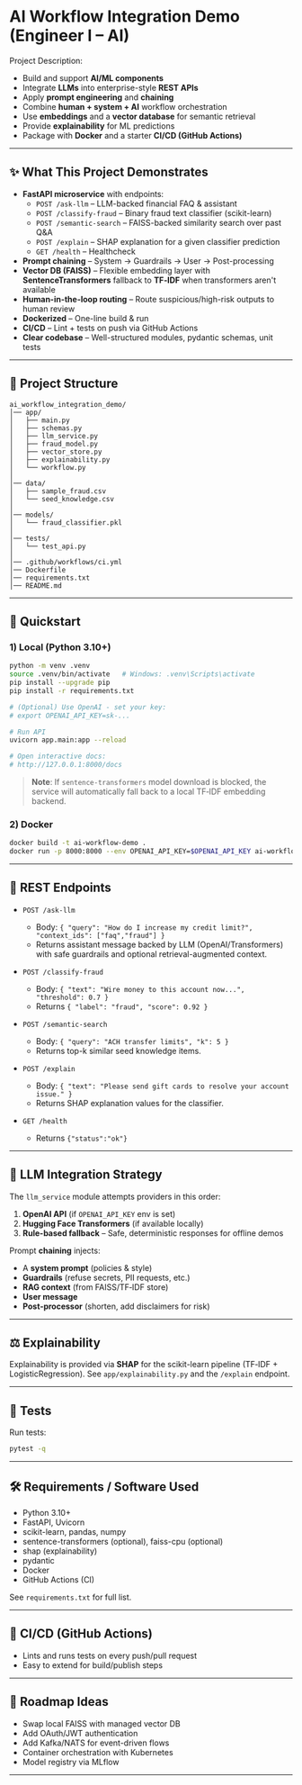 # AI Workflow Integration Demo (Engineer I – AI)

Project Description:
- Build and support **AI/ML components**
- Integrate **LLMs** into enterprise-style **REST APIs**
- Apply **prompt engineering** and **chaining**
- Combine **human + system + AI** workflow orchestration
- Use **embeddings** and a **vector database** for semantic retrieval
- Provide **explainability** for ML predictions
- Package with **Docker** and a starter **CI/CD (GitHub Actions)**



---

## ✨ What This Project Demonstrates

- **FastAPI microservice** with endpoints:
  - `POST /ask-llm` – LLM-backed financial FAQ & assistant
  - `POST /classify-fraud` – Binary fraud text classifier (scikit-learn)
  - `POST /semantic-search` – FAISS-backed similarity search over past Q&A
  - `POST /explain` – SHAP explanation for a given classifier prediction
  - `GET /health` – Healthcheck
- **Prompt chaining** – System → Guardrails → User → Post-processing
- **Vector DB (FAISS)** – Flexible embedding layer with **SentenceTransformers** fallback to **TF‑IDF** when transformers aren't available
- **Human-in-the-loop routing** – Route suspicious/high-risk outputs to human review
- **Dockerized** – One-line build & run
- **CI/CD** – Lint + tests on push via GitHub Actions
- **Clear codebase** – Well-structured modules, pydantic schemas, unit tests

---

## 🧱 Project Structure

```
ai_workflow_integration_demo/
│── app/
│   ├── main.py
│   ├── schemas.py
│   ├── llm_service.py
│   ├── fraud_model.py
│   ├── vector_store.py
│   ├── explainability.py
│   └── workflow.py
│
│── data/
│   ├── sample_fraud.csv
│   └── seed_knowledge.csv
│
│── models/
│   └── fraud_classifier.pkl
│
│── tests/
│   └── test_api.py
│
│── .github/workflows/ci.yml
│── Dockerfile
│── requirements.txt
│── README.md
```

---

## 🚀 Quickstart

### 1) Local (Python 3.10+)
```bash
python -m venv .venv
source .venv/bin/activate   # Windows: .venv\Scripts\activate
pip install --upgrade pip
pip install -r requirements.txt

# (Optional) Use OpenAI - set your key:
# export OPENAI_API_KEY=sk-...

# Run API
uvicorn app.main:app --reload

# Open interactive docs:
# http://127.0.0.1:8000/docs
```

> **Note**: If `sentence-transformers` model download is blocked, the service will automatically fall back to a local TF‑IDF embedding backend.

### 2) Docker
```bash
docker build -t ai-workflow-demo .
docker run -p 8000:8000 --env OPENAI_API_KEY=$OPENAI_API_KEY ai-workflow-demo
```

---

## 🔌 REST Endpoints

- `POST /ask-llm`
  - Body: `{ "query": "How do I increase my credit limit?", "context_ids": ["faq","fraud"] }`
  - Returns assistant message backed by LLM (OpenAI/Transformers) with safe guardrails and optional retrieval-augmented context.

- `POST /classify-fraud`
  - Body: `{ "text": "Wire money to this account now...", "threshold": 0.7 }`
  - Returns `{ "label": "fraud", "score": 0.92 }`

- `POST /semantic-search`
  - Body: `{ "query": "ACH transfer limits", "k": 5 }`
  - Returns top-k similar seed knowledge items.

- `POST /explain`
  - Body: `{ "text": "Please send gift cards to resolve your account issue." }`
  - Returns SHAP explanation values for the classifier.

- `GET /health`
  - Returns `{"status":"ok"}`

---

## 🧠 LLM Integration Strategy

The `llm_service` module attempts providers in this order:

1. **OpenAI API** (if `OPENAI_API_KEY` env is set)
2. **Hugging Face Transformers** (if available locally)
3. **Rule-based fallback** – Safe, deterministic responses for offline demos

Prompt **chaining** injects:
- A **system prompt** (policies & style)
- **Guardrails** (refuse secrets, PII requests, etc.)
- **RAG context** (from FAISS/TF‑IDF store)
- **User message**
- **Post‑processor** (shorten, add disclaimers for risk)

---

## ⚖️ Explainability

Explainability is provided via **SHAP** for the scikit-learn pipeline (TF‑IDF + LogisticRegression). See `app/explainability.py` and the `/explain` endpoint.

---

## 🧪 Tests

Run tests:
```bash
pytest -q
```

---

## 🛠️ Requirements / Software Used

- Python 3.10+
- FastAPI, Uvicorn
- scikit-learn, pandas, numpy
- sentence-transformers (optional), faiss-cpu (optional)
- shap (explainability)
- pydantic
- Docker
- GitHub Actions (CI)

See `requirements.txt` for full list.

---

## 🔧 CI/CD (GitHub Actions)

- Lints and runs tests on every push/pull request
- Easy to extend for build/publish steps

---

## 🧭 Roadmap Ideas

- Swap local FAISS with managed vector DB
- Add OAuth/JWT authentication
- Add Kafka/NATS for event-driven flows
- Container orchestration with Kubernetes
- Model registry via MLflow

---

